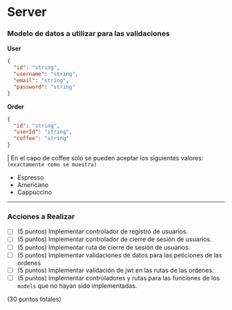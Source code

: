 # Server

### Modelo de datos a utilizar para las validaciones

**User**

```json
{
  "id": "string",
  "username": "string",
  "email": "string",
  "password": "string"
}
```

**Order**

```json
{
  "id": "string",
  "userId": "string",
  "coffee": "string"
}
```

| En el capo de coffee solo se pueden aceptar los siguientes valores:
`(exactamente como se muestra)`

- Espresso
- Americano
- Cappuccino

---

### Acciones a Realizar

- [ ] (5 puntos) Implementar controlador de registro de usuarios.
- [ ] (5 puntos) Implementar controlador de cierre de sesión de usuarios.
- [ ] (5 puntos) Implementar ruta de cierre de sesión de usuarios.
- [ ] (5 puntos) Implementar validaciones de datos para las peticiones de las ordenes
- [ ] (5 puntos) Implementar validación de jwt en las rutas de las ordenes.
- [ ] (5 puntos) Implementar controladores y rutas para las funciones de los `models` que no hayan sido implementadas.

(30 puntos totales)
